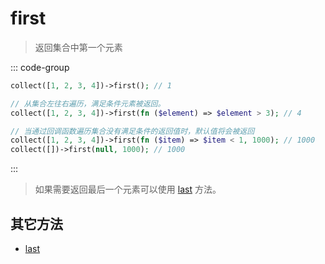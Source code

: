 # first

> 返回集合中第一个元素

::: code-group

```php [基本使用]
collect([1, 2, 3, 4])->first(); // 1
```

```php [回调逻辑]
// 从集合左往右遍历，满足条件元素被返回。
collect([1, 2, 3, 4])->first(fn ($element) => $element > 3); // 4
```

```php [默认值]
// 当通过回调函数遍历集合没有满足条件的返回值时，默认值将会被返回
collect([1, 2, 3, 4])->first(fn ($item) => $item < 1, 1000); // 1000
collect([])->first(null, 1000); // 1000
```
:::

> 如果需要返回最后一个元素可以使用 [last](last.md) 方法。

## 其它方法

- [last](last.md)